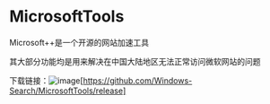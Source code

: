 # MicrosoftTools
Microsoft++是一个开源的网站加速工具

其大部分功能均是用来解决在中国大陆地区无法正常访问微软网站的问题

下载链接：![image](https://github.com/Windows-Search/MicrosoftTools/assets/138550475/563bfb7b-9c32-4a7e-aafb-65fdb41b724e)[https://github.com/Windows-Search/MicrosoftTools/release]
